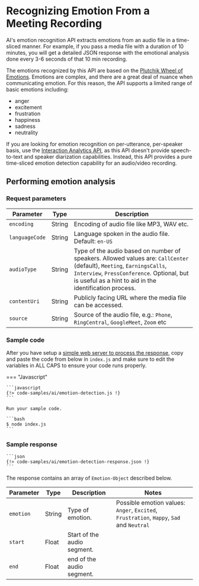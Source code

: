 # Recognizing Emotion From a Meeting Recording

AI's emotion recognition API extracts emotions from an audio file in a time-sliced manner. For example, if you pass a media file with a duration of 10 minutes, you will get a detailed JSON response with the emotional analysis done every 3-6 seconds of that 10 min recording. 

The emotions recognized by this API are based on the [Plutchik Wheel of Emotions](https://www.6seconds.org/2022/03/13/plutchik-wheel-emotions/). Emotions are complex, and there are a great deal of nuance when communicating emotion. For this reason, the API supports a limited range of basic emotions including:

* anger
* excitement
* frustration
* happiness
* sadness 
* neutrality

If you are looking for emotion recognition on per-utterance, per-speaker basis, use the [Interaction Analytics API](../interaction-analytics/), as this API doesn't provide speech-to-text and speaker diarization capabilities. Instead, this API provides a pure time-sliced emotion detection capability for an audio/video recording.

## Performing emotion analysis

### Request parameters

| Parameter     | Type          | Description                               |
| -------------- | ------------ | ----------------------------------------- |
| `encoding`     | String       | Encoding of audio file like MP3, WAV etc. |
| `languageCode` | String       | Language spoken in the audio file. Default: `en-US` |
| `audioType`    | String       | Type of the audio based on number of speakers. Allowed values are: `CallCenter` (default), `Meeting`, `EarningsCalls`, `Interview`, `PressConference`. Optional, but is useful as a hint to aid in the identification process. |
| `contentUri`   | String       | Publicly facing URL where the media file can be accessed. |
| `source`       | String       | Source of the audio file, e.g.: `Phone`, `RingCentral`, `GoogleMeet`, `Zoom` etc |


### Sample code

After you have setup a [simple web server to process the response](../asynchronous-responses/), copy and paste the code from below in `index.js` and make sure to edit the variables in ALL CAPS to ensure your code runs properly. 

=== "Javascript"

    ```javascript
    {!> code-samples/ai/emotion-detection.js !}
    ```

    Run your sample code.

    ```bash
    $ node index.js
    ```

### Sample response

    ```json
    {!> code-samples/ai/emotion-detection-response.json !}
    ```

The response contains an array of `Emotion-Object` described below.

| Parameter   | Type   | Description                                     | Notes |
| ----------- | ------ | ----------------------------------------------- | ----- |
| `emotion`   | String | Type of emotion. | Possible emotion values: `Anger`, `Excited`, `Frustration`, `Happy`, `Sad` and `Neutral` |
| `start`     | Float  | Start of the audio segment.                     |       |
| `end`       | Float  | end of the audio segment.                       |       |
 

